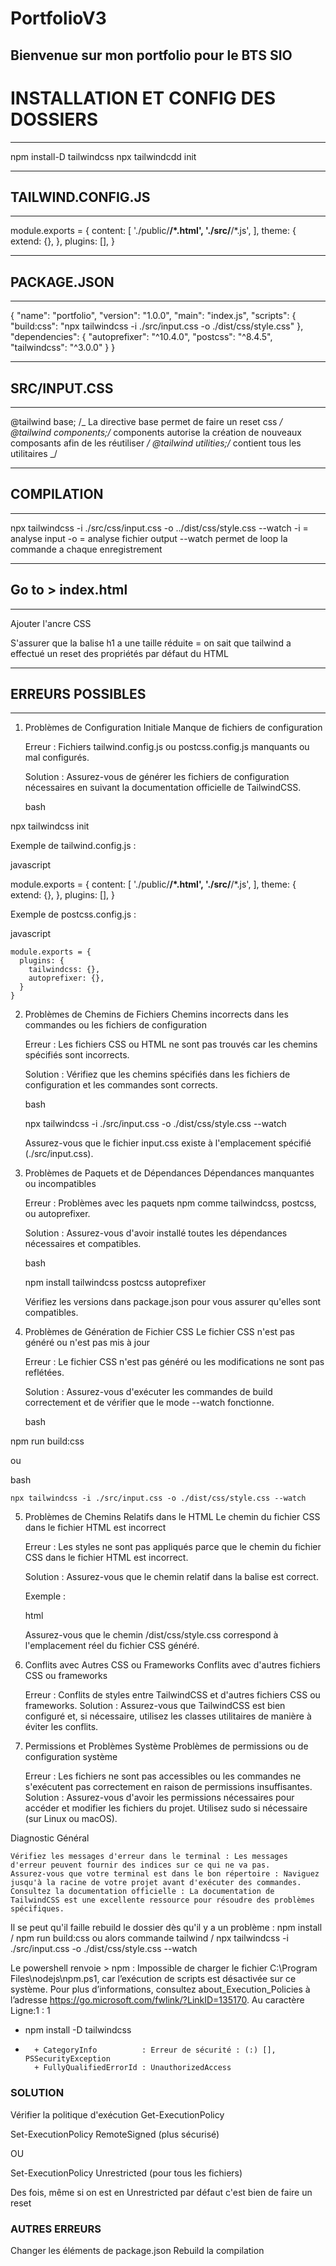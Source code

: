 # PortfolioV3

Bienvenue sur mon portfolio pour le BTS SIO
---
# INSTALLATION ET CONFIG DES DOSSIERS
---

npm install-D tailwindcss
npx tailwindcdd init

---
## TAILWIND.CONFIG.JS
---
module.exports = {
  content: [
    './public/**/*.html',
    './src/**/*.js',
  ],
  theme: {
    extend: {},
  },
  plugins: [],
}

---
## PACKAGE.JSON
---

{
  "name": "portfolio",
  "version": "1.0.0",
  "main": "index.js",
  "scripts": {
    "build:css": "npx tailwindcss -i ./src/input.css -o ./dist/css/style.css"
  },
  "dependencies": {
    "autoprefixer": "^10.4.0",
    "postcss": "^8.4.5",
    "tailwindcss": "^3.0.0"
  }
}

---
## SRC/INPUT.CSS
---
<!-- Pour que tailwind scanne tous les fichiers ayant la temrinaison voulue, ici .html et js -->

@tailwind base; /_ La directive base permet de faire un reset css _/
@tailwind components;/_ components autorise la création de nouveaux composants afin de les réutiliser _/
@tailwind utilities;/_ contient tous les utilitaires _/

---
## COMPILATION
---
npx tailwindcss -i ./src/css/input.css -o ../dist/css/style.css --watch  <!-- TOUJOURS VERIFIER LE CHEMIN DES DOSSIERS SINON ERREUR -->
-i = analyse input -o = analyse fichier output --watch permet de loop la commande a chaque enregistrement

---
## Go to > index.html
---
Ajouter l'ancre CSS
<link rel="stylesheet" href="style.css">

S'assurer que la balise h1 a une taille réduite = on sait que tailwind a effectué un reset des propriétés par défaut du HTML

---
## ERREURS POSSIBLES
---
1. Problèmes de Configuration Initiale
Manque de fichiers de configuration

    Erreur : Fichiers tailwind.config.js ou postcss.config.js manquants ou mal configurés.

    Solution : Assurez-vous de générer les fichiers de configuration nécessaires en suivant la documentation officielle de TailwindCSS.

    bash

npx tailwindcss init

Exemple de tailwind.config.js :

javascript

module.exports = {
  content: [
    './public/**/*.html',
    './src/**/*.js',
  ],
  theme: {
    extend: {},
  },
  plugins: [],
}

Exemple de postcss.config.js :

javascript

    module.exports = {
      plugins: {
        tailwindcss: {},
        autoprefixer: {},
      }
    }

2. Problèmes de Chemins de Fichiers
Chemins incorrects dans les commandes ou les fichiers de configuration

    Erreur : Les fichiers CSS ou HTML ne sont pas trouvés car les chemins spécifiés sont incorrects.

    Solution : Vérifiez que les chemins spécifiés dans les fichiers de configuration et les commandes sont corrects.

    bash

    npx tailwindcss -i ./src/input.css -o ./dist/css/style.css --watch

    Assurez-vous que le fichier input.css existe à l'emplacement spécifié (./src/input.css).

3. Problèmes de Paquets et de Dépendances
Dépendances manquantes ou incompatibles

    Erreur : Problèmes avec les paquets npm comme tailwindcss, postcss, ou autoprefixer.

    Solution : Assurez-vous d'avoir installé toutes les dépendances nécessaires et compatibles.

    bash

    npm install tailwindcss postcss autoprefixer

    Vérifiez les versions dans package.json pour vous assurer qu'elles sont compatibles.

4. Problèmes de Génération de Fichier CSS
Le fichier CSS n'est pas généré ou n'est pas mis à jour

    Erreur : Le fichier CSS n'est pas généré ou les modifications ne sont pas reflétées.

    Solution : Assurez-vous d'exécuter les commandes de build correctement et de vérifier que le mode --watch fonctionne.

    bash

npm run build:css

ou

bash

    npx tailwindcss -i ./src/input.css -o ./dist/css/style.css --watch

5. Problèmes de Chemins Relatifs dans le HTML
Le chemin du fichier CSS dans le fichier HTML est incorrect

    Erreur : Les styles ne sont pas appliqués parce que le chemin du fichier CSS dans le fichier HTML est incorrect.

    Solution : Assurez-vous que le chemin relatif dans la balise <link> est correct.

    Exemple :

    html

    <link href="/dist/css/style.css" rel="stylesheet">

    Assurez-vous que le chemin /dist/css/style.css correspond à l'emplacement réel du fichier CSS généré.

6. Conflits avec Autres CSS ou Frameworks
Conflits avec d'autres fichiers CSS ou frameworks

    Erreur : Conflits de styles entre TailwindCSS et d'autres fichiers CSS ou frameworks.
    Solution : Assurez-vous que TailwindCSS est bien configuré et, si nécessaire, utilisez les classes utilitaires de manière à éviter les conflits.

7. Permissions et Problèmes Système
Problèmes de permissions ou de configuration système

    Erreur : Les fichiers ne sont pas accessibles ou les commandes ne s'exécutent pas correctement en raison de permissions insuffisantes.
    Solution : Assurez-vous d'avoir les permissions nécessaires pour accéder et modifier les fichiers du projet. Utilisez sudo si nécessaire (sur Linux ou macOS).

Diagnostic Général

    Vérifiez les messages d'erreur dans le terminal : Les messages d'erreur peuvent fournir des indices sur ce qui ne va pas.
    Assurez-vous que votre terminal est dans le bon répertoire : Naviguez jusqu'à la racine de votre projet avant d'exécuter des commandes.
    Consultez la documentation officielle : La documentation de TailwindCSS est une excellente ressource pour résoudre des problèmes spécifiques.



Il se peut qu'il faille rebuild le dossier dès qu'il y a un problème : npm install / npm run build:css ou alors commande tailwind / npx tailwindcss -i ./src/input.css -o ./dist/css/style.css --watch


Le powershell renvoie > npm : Impossible de charger le fichier C:\Program Files\nodejs\npm.ps1, car 
l’exécution de scripts est désactivée sur ce système. Pour plus d’informations, 
consultez about_Execution_Policies à l’adresse 
https://go.microsoft.com/fwlink/?LinkID=135170.
Au caractère Ligne:1 : 1
+ npm install -D tailwindcss
+ ~~~
    + CategoryInfo          : Erreur de sécurité : (:) [], PSSecurityException
    + FullyQualifiedErrorId : UnauthorizedAccess

### SOLUTION
Vérifier la politique d'exécution 
Get-ExecutionPolicy

Set-ExecutionPolicy RemoteSigned (plus sécurisé)

OU

Set-ExecutionPolicy Unrestricted (pour tous les fichiers)

Des fois, même si on est en Unrestricted par défaut c'est bien de faire un reset

### AUTRES ERREURS
Changer les éléments de package.json
Rebuild la compilation
